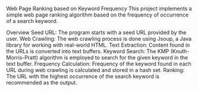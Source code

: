 Web Page Ranking based on Keyword Frequency
This project implements a simple web page ranking algorithm based on the frequency of occurrence of a search keyword.

Overview
Seed URL: The program starts with a seed URL provided by the user.
Web Crawling: The web crawling process is done using Jsoup, a Java library for working with real-world HTML.
Text Extraction: Content found in the URLs is converted into text buffers.
Keyword Search: The KMP (Knuth-Morris-Pratt) algorithm is employed to search for the given keyword in the text buffer.
Frequency Calculation: Frequency of the keyword found in each URL during web crawling is calculated and stored in a hash set.
Ranking: The URL with the highest occurrence of the search keyword is recommended as the output.
